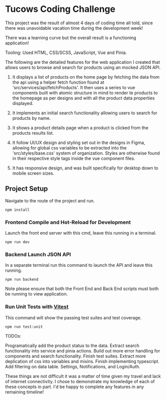 # Tucows Coding Challenge

This project was the result of almost 4 days of coding time all told, since there was unavoidable vacation time during the development week!

There was a learning curve but the overall result is a functioning application!

Tooling:
Used HTML, CSS/SCSS, JavaScript, Vue and Pinia.

The following are the detailed features for the web application I created that allows users to browse and search for products using an mocked JSON API.

1. It displays a list of products on the home page by fetching the data from the api using a helper fetch function found at 'src/services/api/fetchProducts'. It then uses a series to vue components built with atomic structure in mind to render te products to the homepage as per designs and with all the product data properties displayed.

2. It implements an initial search functionality allowing users to search for products by name.

3. It shows a product details page when a product is clicked from the products results list.

4. It follow UI/UX design and styling set out in the designs in Figma, allowing for global css variables to be extracted into the 'src/styles/base.css' system of organization. Styles are otherwise found in their respective style tags inside the vue component files.

5. It has responsive design, and was built specifically for desktop down to mobile screen sizes.

## Project Setup

Navigate to the route of the project and run.

```
npm install
```

### Frontend Compile and Hot-Reload for Development

Launch the front end server with this cmd, leave this running in a terminal.

```
npm run dev
```

### Backend Launch JSON API

In a separate terminal run this command to launch the API and leave this running.

```
npm run backend
```

Note please ensure that both the Front End and Back End scripts must both be running to view application.

### Run Unit Tests with [Vitest](https://vitest.dev/)

This command will show the passing test suites and test coverage.

```
npm run test:unit
```

TODOs:

Programatically add the product status to the data.
Extract search functionality into service and pinia actions.
Build out more error handling for components and search functionality.
Finish test suites.
Extract more deplication of css into variables and mixins.
Finish implementing typescript.
Add filtering on data table.
Settings, Notifications, and Login/Auth.

These things are not difficult it was a matter of time given my travel and lack of internet connectivity. I chose to demonstrate my knowledge of each of these concepts in part. I'd be happy to complete any features in any remaining timeline!
